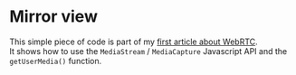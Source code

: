 # Mirror view
This simple piece of code is part of my [first article about WebRTC](http://nschoe.com/articles/2015-02-14-Lets-Have-Fun-With-WebRTC-Part-1.html).  
It shows how to use the `MediaStream` / `MediaCapture` Javascript API and the `getUserMedia()` function.